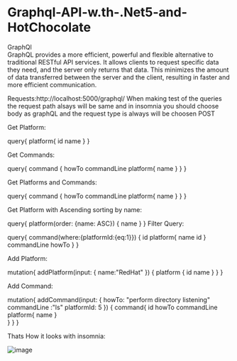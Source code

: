 # Graphql-API-w.th-.Net5-and-HotChocolate


GraphQl  
GraphQL provides a more efficient, powerful and flexible alternative to traditional RESTful API services. It allows clients to request specific data they need, 
and the server only returns that data. This minimizes the amount of data transferred between the server and the client, resulting in faster and more efficient
communication.

Requests:http://localhost:5000/graphql/
When making test of the queries the request path alsays will be same and in insomnia you should choose body as graphQL and the request type is always will be 
choosen POST

Get Platform:

query{
	platform{
		id
		name
	}
}

Get Commands:

query{
	command
	{
		howTo
		commandLine
		platform{
			name
		}
	}
}

Get Platforms and Commands:

query{
	command
	{
		howTo
		commandLine
		platform{
			name
		}
	}
}

Get Platform with Ascending sorting by name:

query{
	platform(order: {name: ASC})
	{
		name
	}
}
Filter Query:

query{
	command(where:{platformId:{eq:1}})
	{
		id
		platform{
			name
			id
		}
		commandLine
		howTo
	}
}

Add Platform:

mutation{
	addPlatform(input: {
		name:"RedHat"
	})
	{
		platform
		{
			id
			name
		}
	}
}

Add Command:

mutation{
	addCommand(input: {
		howTo: "perform directory listening"
		commandLine :"ls"
		platformId: 5
	})
	{
		command{
			id
			howTo
			commandLine
			platform{
				name
			}	
		}
	}
}


Thats How it looks with insomnia:


![image](https://user-images.githubusercontent.com/69975139/235103078-d23ff489-cc29-4a8c-8ab6-b875b3c99298.png)

